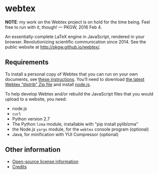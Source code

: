 webtex
======

**NOTE**: my work on the Webtex project is on hold for the time being. Feel free to run with it, though! — PKGW, 2016 Feb 4.

An essentially-complete LaTeX engine in JavaScript, rendered in your browser.
Revolutionizing scientific communication since 2014. See the public website at
http://pkgw.github.io/webtex/.


Requirements
------------

To install a personal copy of Webtex that you can run on your own documents,
see [these instructions](http://pkgw.github.io/webtex/install/). You’ll need
to download [the latest Webtex “distrib” Zip
file](https://github.com/pkgw/webtex/releases/latest) and install
[node.js](http://nodejs.org/download).

To help develop Webtex and/or rebuild the JavaScript files that you
would upload to a website, you need:

* node.js
* `curl`
* Python version 2.7
* The Python `lzma` module, installable with "pip install pyliblzma"
* the Node.js `yargs` module, for the `webtex` console program (optional)
* Java, for minification with YUI Compressor (optional)


Other information
-----------------

* [Open-source license information](LICENSE.md)
* [Credits](CREDITS.md)
